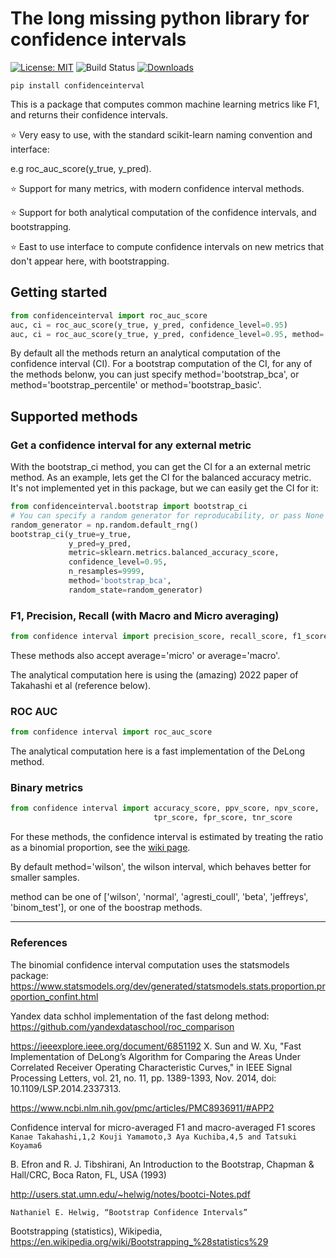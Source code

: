# The long missing python library for confidence intervals

[![License: MIT](https://img.shields.io/badge/License-MIT-yellow.svg)](https://opensource.org/licenses/MIT)
![Build Status](https://github.com/jacobgil/confidenceinterval/workflows/Tests/badge.svg)
[![Downloads](https://static.pepy.tech/personalized-badge/confidenceinterval?period=month&units=international_system&left_color=black&right_color=brightgreen&left_text=Monthly%20Downloads)](https://pepy.tech/project/confidenceinterval)

`pip install confidenceinterval`

This is a package that computes common machine learning metrics like F1, and returns their confidence intervals.

⭐ Very easy to use, with the standard scikit-learn naming convention and interface:

e.g roc_auc_score(y_true, y_pred).

⭐ Support for many metrics, with modern confidence interval methods.

⭐ Support for both analytical computation of the confidence intervals, and bootstrapping.

⭐ East to use interface to compute confidence intervals on new metrics that don't appear here, with bootstrapping.

## Getting started

```python
from confidenceinterval import roc_auc_score
auc, ci = roc_auc_score(y_true, y_pred, confidence_level=0.95)
auc, ci = roc_auc_score(y_true, y_pred, confidence_level=0.95, method='bootstrap_bca')
```

By default all the methods return an analytical computation of the confidence interval (CI).
For a bootstrap computation of the CI, for any of the methods belonw, you can just specify method='bootstrap_bca', or method='bootstrap_percentile' or method='bootstrap_basic'.

## Supported methods

### Get a confidence interval for any external metric
With the bootstrap_ci method, you can get the CI for a an external metric method.
As an example, lets get the CI for the balanced accuracy metric. It's not implemented yet in this package,
but we can easily get the CI for it:

```python
from confidenceinterval.bootstrap import bootstrap_ci
# You can specify a random generator for reproducability, or pass None
random_generator = np.random.default_rng()
bootstrap_ci(y_true=y_true,
             y_pred=y_pred,
             metric=sklearn.metrics.balanced_accuracy_score,
             confidence_level=0.95,
             n_resamples=9999,
             method='bootstrap_bca',
             random_state=random_generator)
```

### F1, Precision, Recall (with Macro and Micro averaging)
```python
from confidence interval import precision_score, recall_score, f1_score
```

These methods also accept average='micro' or average='macro'.

The analytical computation here is using the (amazing) 2022 paper of Takahashi et al (reference below). 


### ROC AUC
```python
from confidence interval import roc_auc_score
```
The analytical computation here is a fast implementation of the DeLong method.


### Binary metrics
```python
from confidence interval import accuracy_score, ppv_score, npv_score,
                                tpr_score, fpr_score, tnr_score
```

For these methods, the confidence interval is estimated by treating the ratio as a binomial proportion,
see the [wiki page](https://en.wikipedia.org/wiki/Binomial_proportion_confidence_interval).

By default method='wilson', the wilson interval, which behaves better for smaller samples.

method can be one of ['wilson', 'normal', 'agresti_coull', 'beta', 'jeffreys', 'binom_test'], or one of the boostrap methods.

----------

### References

The binomial confidence interval computation uses the statsmodels package:
https://www.statsmodels.org/dev/generated/statsmodels.stats.proportion.proportion_confint.html

Yandex data schhol implementation of the fast delong method:
https://github.com/yandexdataschool/roc_comparison

https://ieeexplore.ieee.org/document/6851192
X. Sun and W. Xu, "Fast Implementation of DeLong’s Algorithm for Comparing the Areas Under Correlated Receiver Operating Characteristic Curves," in IEEE Signal Processing Letters, vol. 21, no. 11, pp. 1389-1393, Nov. 2014, doi: 10.1109/LSP.2014.2337313.

https://www.ncbi.nlm.nih.gov/pmc/articles/PMC8936911/#APP2

Confidence interval for micro-averaged F1 and macro-averaged F1 scores
`Kanae Takahashi,1,2 Kouji Yamamoto,3 Aya Kuchiba,4,5 and Tatsuki Koyama6`

B. Efron and R. J. Tibshirani, An Introduction to the Bootstrap, Chapman & Hall/CRC, Boca Raton, FL, USA (1993)

http://users.stat.umn.edu/~helwig/notes/bootci-Notes.pdf

`Nathaniel E. Helwig, “Bootstrap Confidence Intervals”`

Bootstrapping (statistics), Wikipedia, https://en.wikipedia.org/wiki/Bootstrapping_%28statistics%29